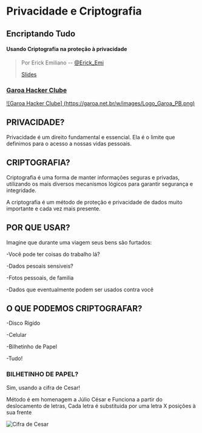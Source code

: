 
# Privacidade e Criptografia
## Encriptando Tudo
#### Usando Criptografia na proteção à privacidade


> Por Erick Emiliano
> -- [@Erick_Emi](https://twitter.com/Erick_Emi)
> 
> [Slides](http://slides.com/erickemiliano/deck#/)


### [Garoa Hacker Clube](https://garoa.net.br)
[![Garoa Hacker Clube]
(https://garoa.net.br/w/images/Logo_Garoa_PB.png)](https://garoa.net.br)


## PRIVACIDADE?


Privacidade é um direito fundamental e essencial.
Ela é o limite que definimos para o acesso a nossas vidas pessoais.


## CRIPTOGRAFIA?


Criptografia é uma forma de manter informações seguras e privadas, utilizando os mais diversos mecanismos lógicos para garantir segurança e integridade.

A criptografia é um método de proteção e privacidade de dados muito importante e cada vez mais presente. 


## POR QUE USAR?


Imagine que durante uma viagem seus bens são furtados:

  -Você pode ter coisas do trabalho lá?

  -Dados pesoais sensiveis?

  -Fotos pessoais, de familia

  -Dados que eventualmente podem ser usados contra você


## O QUE PODEMOS CRIPTOGRAFAR?


-Disco Rigído

-Celular

-Bilhetinho de Papel

-Tudo!


### BILHETINHO DE PAPEL?


Sim, usando a cifra de Cesar!

Método é em homenagem a Júlio César e Funciona a partir do deslocamento de letras,
Cada letra é substituida por uma letra X posições à sua frente



![Cifra de Cesar](https://s3.amazonaws.com/media-p.slid.es/uploads/645134/images/3452471/CESAR.png)



